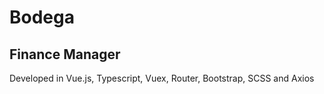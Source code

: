 # Bodega

## Finance Manager

Developed in Vue.js, Typescript, Vuex, Router, Bootstrap, SCSS and Axios

